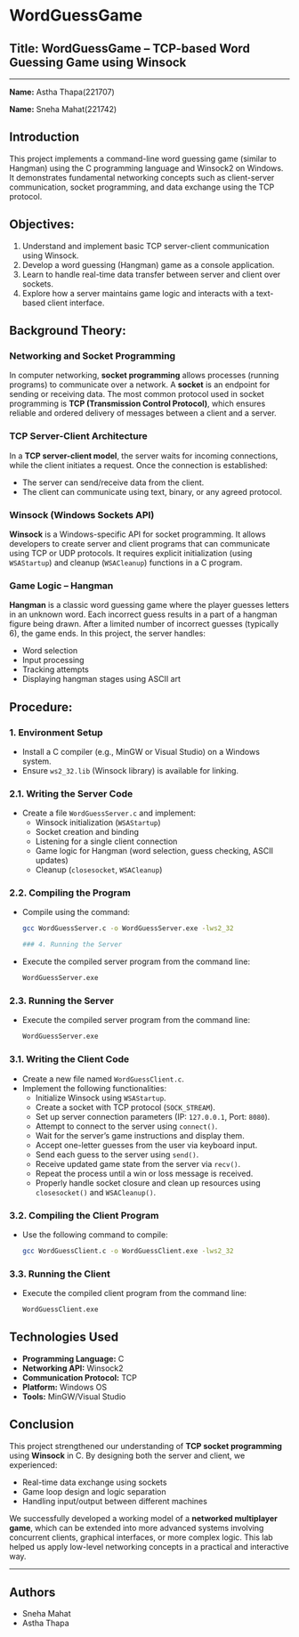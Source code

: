 # WordGuessGame

## Title: WordGuessGame – TCP-based Word Guessing Game using Winsock  
---
**Name:** Astha Thapa(221707)

**Name:** Sneha Mahat(221742)



## Introduction

This project implements a command-line word guessing game (similar to Hangman) using the C programming language and Winsock2 on Windows. It demonstrates fundamental networking concepts such as client-server communication, socket programming, and data exchange using the TCP protocol.


## Objectives:
1. Understand and implement basic TCP server-client communication using Winsock.
2. Develop a word guessing (Hangman) game as a console application.
3. Learn to handle real-time data transfer between server and client over sockets.
4. Explore how a server maintains game logic and interacts with a text-based client interface.



## Background Theory:

### Networking and Socket Programming

In computer networking, **socket programming** allows processes (running programs) to communicate over a network. A **socket** is an endpoint for sending or receiving data. The most common protocol used in socket programming is **TCP (Transmission Control Protocol)**, which ensures reliable and ordered delivery of messages between a client and a server.

### TCP Server-Client Architecture

In a **TCP server-client model**, the server waits for incoming connections, while the client initiates a request. Once the connection is established:
- The server can send/receive data from the client.
- The client can communicate using text, binary, or any agreed protocol.

### Winsock (Windows Sockets API)

**Winsock** is a Windows-specific API for socket programming. It allows developers to create server and client programs that can communicate using TCP or UDP protocols. It requires explicit initialization (using `WSAStartup`) and cleanup (`WSACleanup`) functions in a C program.

### Game Logic – Hangman

**Hangman** is a classic word guessing game where the player guesses letters in an unknown word. Each incorrect guess results in a part of a hangman figure being drawn. After a limited number of incorrect guesses (typically 6), the game ends. In this project, the server handles:
- Word selection
- Input processing
- Tracking attempts
- Displaying hangman stages using ASCII art



## Procedure:

### 1. Environment Setup
- Install a C compiler (e.g., MinGW or Visual Studio) on a Windows system.
- Ensure `ws2_32.lib` (Winsock library) is available for linking.

### 2.1. Writing the Server Code
- Create a file `WordGuessServer.c` and implement:
  - Winsock initialization (`WSAStartup`)
  - Socket creation and binding
  - Listening for a single client connection
  - Game logic for Hangman (word selection, guess checking, ASCII updates)
  - Cleanup (`closesocket`, `WSACleanup`)


### 2.2. Compiling the Program
- Compile using the command:
  ```bash
  gcc WordGuessServer.c -o WordGuessServer.exe -lws2_32

  ### 4. Running the Server
- Execute the compiled server program from the command line:
  ```bash
  WordGuessServer.exe
  
### 2.3. Running the Server
- Execute the compiled server program from the command line:
  ```bash
  WordGuessServer.exe

### 3.1. Writing the Client Code
- Create a new file named `WordGuessClient.c`.
- Implement the following functionalities:
  - Initialize Winsock using `WSAStartup`.
  - Create a socket with TCP protocol (`SOCK_STREAM`).
  - Set up server connection parameters (IP: `127.0.0.1`, Port: `8080`).
  - Attempt to connect to the server using `connect()`.
  - Wait for the server’s game instructions and display them.
  - Accept one-letter guesses from the user via keyboard input.
  - Send each guess to the server using `send()`.
  - Receive updated game state from the server via `recv()`.
  - Repeat the process until a win or loss message is received.
  - Properly handle socket closure and clean up resources using `closesocket()` and `WSACleanup()`.

### 3.2. Compiling the Client Program
- Use the following command to compile:
  ```bash
  gcc WordGuessClient.c -o WordGuessClient.exe -lws2_32

### 3.3. Running the Client
- Execute the compiled client program from the command line:
  ```bash
  WordGuessClient.exe


## Technologies Used

- **Programming Language:** C  
- **Networking API:** Winsock2  
- **Communication Protocol:** TCP  
- **Platform:** Windows OS  
- **Tools:** MinGW/Visual Studio  


## Conclusion

This project strengthened our understanding of **TCP socket programming** using **Winsock** in C. By designing both the server and client, we experienced:

- Real-time data exchange using sockets  
- Game loop design and logic separation  
- Handling input/output between different machines  

We successfully developed a working model of a **networked multiplayer game**, which can be extended into more advanced systems involving concurrent clients, graphical interfaces, or more complex logic. This lab helped us apply low-level networking concepts in a practical and interactive way.

---

## Authors

- Sneha Mahat  
- Astha Thapa
